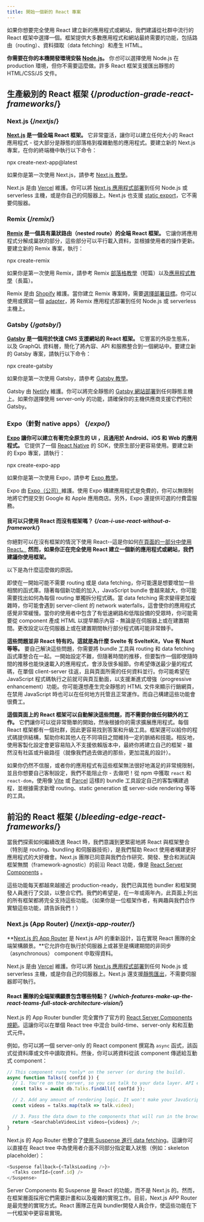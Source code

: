 ```yaml
---
title: 開始一個新的 React 專案
---
```


<Intro>

如果你想要完全使用 React 建立新的應用程式或網站，我們建議從社群中流行的 React 框架中選擇一個。框架提供大多數應用程式和網站最終需要的功能，包括路由（routing）、資料擷取（data fetching）和產生 HTML。

</Intro>

<Note>

**你需要在你的本機開發環境安裝 [Node.js](https://nodejs.org/en/)。** 你*也*可以選擇使用 Node.js 在 production 環境，但你不需要這麼做。許多 React 框架支援匯出靜態的 HTML/CSS/JS 文件。

</Note>

## 生產級別的 React 框架 {/*production-grade-react-frameworks*/}

### Next.js {/*nextjs*/}

**[Next.js](https://nextjs.org/) 是一個全端 React 框架。** 它非常靈活，讓你可以建立任何大小的 React 應用程式 - 從大部分是靜態的部落格到複雜動態的應用程式。要建立新的 Next.js 專案，在你的終端機中執行以下命令：

<TerminalBlock>
npx create-next-app@latest
</TerminalBlock>

如果你是第一次使用 Next.js，請參考 [Next.js 教學](https://nextjs.org/learn/foundations/about-nextjs)。

Next.js 是由 [Vercel](https://vercel.com/) 維護。你可以將 [Next.js 應用程式部署](https://nextjs.org/docs/app/building-your-application/deploying)到任何 Node.js 或 serverless 主機，或是你自己的伺服器上。Next.js 也支援 [static export](https://nextjs.org/docs/pages/building-your-application/deploying/static-exports)，它不需要伺服器。

### Remix {/*remix*/}

**[Remix](https://remix.run/) 是一個具有巢狀路由（nested route）的全端 React 框架。** 它讓你將應用程式分解成巢狀的部分，這些部分可以平行載入資料，並根據使用者的操作更新。要建立新的 Remix 專案，執行：

<TerminalBlock>
npx create-remix
</TerminalBlock>

如果你是第一次使用 Remix，請參考 Remix [部落格教學](https://remix.run/docs/en/main/tutorials/blog)（短篇）以及[應用程式教學](https://remix.run/docs/en/main/tutorials/jokes)（長篇）。

Remix 是由 [Shopify](https://www.shopify.com/) 維護。當你建立 Remix 專案時，需要[選擇部署目標](https://remix.run/docs/en/main/guides/deployment)。你可以使用或撰寫一個 [adapter](https://remix.run/docs/en/main/other-api/adapter)，將 Remix 應用程式部署到任何 Node.js 或 serverless 主機上。

### Gatsby {/*gatsby*/}

**[Gatsby](https://www.gatsbyjs.com/) 是一個用於快速 CMS 支援網站的 React 框架。** 它豐富的外掛生態系，以及 GraphQL 資料層，簡化了將內容、API 和服務整合到一個網站中。要建立新的 Gatsby 專案，請執行以下命令：

<TerminalBlock>
npx create-gatsby
</TerminalBlock>

如果你是第一次使用 Gatsby，請參考 [Gatsby 教學](https://www.gatsbyjs.com/docs/tutorial/)。

Gatsby 由 [Netlify](https://www.netlify.com/) 維護。你可以將完全靜態的 [Gatsby 網站部署](https://www.gatsbyjs.com/docs/how-to/previews-deploys-hosting)到任何靜態主機上。如果你選擇使用 server-only 的功能，請確保你的主機供應商支援它們用於 Gatsby。

### Expo（針對 native apps） {/*expo*/}

**[Expo](https://expo.dev/) 讓你可以建立有著完全原生的 UI ，且通用於 Android、iOS 和 Web 的應用程式。** 它提供了一個 [React Native](https://reactnative.dev/) 的 SDK，使原生部分更容易使用。要建立新的 Expo 專案，請執行：

<TerminalBlock>
npx create-expo-app
</TerminalBlock>

如果你是第一次使用 Expo，請參考 [Expo 教學](https://docs.expo.dev/tutorial/introduction/)。

Expo 由 [Expo（公司）](https://expo.dev/about)維護。使用 Expo 構建應用程式是免費的，你可以無限制地將它們提交到 Google 和 Apple 應用商店。另外，Expo 還提供可選的付費雲服務。

<DeepDive>

#### 我可以只使用 React 而沒有框架嗎？ {/*can-i-use-react-without-a-framework*/}

你絕對可以在沒有框架的情況下使用 React--這是你如何[在頁面的一部分中使用 React。](/learn/add-react-to-an-existing-project#using-react-for-a-part-of-your-existing-page) **然而，如果你正在完全使用 React 建立一個新的應用程式或網站，我們建議你使用框架。**

以下是為什麼這麼做的原因。

即使在一開始可能不需要 routing 或是 data fetching，你可能還是想要增加一些相關的函式庫。隨著每個新功能的加入，JavaScript bundle 會越來越大，你可能需要找出如何為每個 routing 單獨拆分程式碼。當 data fetching 需求變得更加複雜時，你可能會遇到 server-client 的 network waterfalls，這會使你的應用程式感覺非常緩慢。當你的使用者中包含了有低速網路和低階設備的受眾時，你可能需要從 component 產成 HTML 以提早顯示內容 - 無論是在伺服器上或在建置期間。更改設定以在伺服器上或在建置期間執行部分程式碼可能非常棘手。

**這些問題並非 React 特有的。這就是為什麼 Svelte 有 SvelteKit，Vue 有 Nuxt 等等。** 要自己解決這些問題，你需要將 bundle 工具與 routing 和 data fetching 函式庫整合在一起。一開始設定不難，但隨著時間的推移，但要製作一個即使隨時間的推移也能快速載入的應用程式，會涉及很多細節。你希望傳送最少量的程式碼，在單個 client-server 往返，且與頁面所需的任何資料並行。你可能希望在 JavaScript 程式碼執行之前就可與頁互動面，以支援漸進式增強（progressive enhancement）功能。你可能還想產生完全靜態的 HTML 文件來顯示行銷網頁，在禁用 JavaScript 時也可以在任何地方托管且正常運作。而自己構建這些功能會很費工。

**這個頁面上的 React 框架可以自動解決這些問題，而不需要你做任何額外的工作。** 它們讓你可以從非常簡單的開始，然後根據你的需求擴展應用程式。每個 React 框架都有一個社群，因此更容易找到答案和升級工具。框架還可以給你的程式碼提供結構，幫助你和其他人在不同項目之間維持一定的脈絡和技能。相反地，使用客製化設定會更容易陷入不支援依賴版本中，最終你將建立自己的框架 - 雖然沒有社區或升級路徑（就像我們過去做過的那些，更加混亂的設計）。

如果你仍然不信服，或者你的應用程式有這些框架無法很好地滿足的非常規限制，並且你想要自己客制設定，我們不能阻止你 - 去做吧！從 npm 中獲取 `react` 和`react-dom`，使用像 [Vite](https://vitejs.dev/) 或 [Parcel](https://parceljs.org/) 這樣的 bundle 工具設定自己的客製構建過程，並根據需求新增 routing、static generation 或 server-side rendering 等等的工具。
</DeepDive>

## 前沿的 React 框架 {/*bleeding-edge-react-frameworks*/}

當我們探索如何繼續改進 React 時，我們意識到更緊密地將 React 與框架整合（特別是 routing、bundling 和伺服器技術），是我們幫助 React 使用者構建更好應用程式的大好機會。Next.js 團隊已同意與我們合作研究、開發、整合和測試與框架無關（framework-agnostic）的前沿 React 功能，像是 [React Server Components](/blog/2023/03/22/react-labs-what-we-have-been-working-on-march-2023#react-server-components) 。

這些功能每天都越來越接近 production-ready，我們已與其他 bundler 和框架開發人員進行了交談，以整合它們。我們的希望是，在一年或兩年內，此頁面上列出的所有框架都將完全支持這些功能。（如果你是一位框架作者，有興趣與我們合作實驗這些功能，請告訴我們！）

### Next.js (App Router) {/*nextjs-app-router*/}

**[Next.js 的 App Router](https://nextjs.org/docs) 是 Next.js API 的重新設計，旨在實現 React 團隊的全端架構願景。**它允許你在執行於伺服器上或甚至是構建期間的非同步（asynchronous） component 中取得資料。

Next.js 是由 [Vercel](https://vercel.com/) 維護。你可以將 [Next.js 應用程式部署](https://nextjs.org/docs/app/building-your-application/deploying)到任何 Node.js 或 serverless 主機，或是你自己的伺服器上。Next.js 還支援[靜態匯出](https://nextjs.org/docs/app/building-your-application/deploying/static-exports)，不需要伺服器即可執行。

<DeepDive>

#### React 團隊的全端架構願景包含哪些特點？ {/*which-features-make-up-the-react-teams-full-stack-architecture-vision*/}

Next.js 的 App Router bundler 完全實作了官方的 [React Server Components 規範](https://github.com/reactjs/rfcs/blob/main/text/0188-server-components.md)。這讓你可以在單個 React tree 中混合 build-time、server-only 和和互動式元件。

例如，你可以將一個 server-only 的 React component 撰寫為 `async` 函式，該函式從資料庫或文件中讀取資料。然後，你可以將資料從該 component 傳遞給互動式 component：

```js
// This component runs *only* on the server (or during the build).
async function Talks({ confId }) {
  // 1. You're on the server, so you can talk to your data layer. API endpoint not required.
  const talks = await db.Talks.findAll({ confId });

  // 2. Add any amount of rendering logic. It won't make your JavaScript bundle larger.
  const videos = talks.map(talk => talk.video);

  // 3. Pass the data down to the components that will run in the browser.
  return <SearchableVideoList videos={videos} />;
}
```

Next.js 的 App Router 也整合了[使用 Suspense 進行 data fetching](/blog/2022/03/29/react-v18#suspense-in-data-frameworks)。這讓你可以直接在 React tree 中為使用者介面不同部分指定載入狀態（例如：skeleton placeholder）：

```js
<Suspense fallback={<TalksLoading />}>
  <Talks confId={conf.id} />
</Suspense>
```

Server Components 和 Suspense 是 React 的功能，而不是 Next.js 的。然而，在框架層面採用它們需要計畫和以及複雜的實現工作。目前，Next.js APP Router 是最完整的實現方式。React 團隊正在與 bundler開發人員合作，使這些功能在下一代框架中更容易實現。

</DeepDive>
